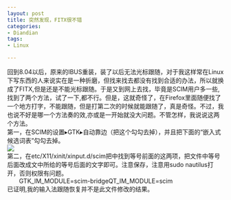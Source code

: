 ```yaml
---
layout: post
title: 突然发现，FITX很不错
categories:
- Diandian
tags:
- Linux

---
```

回到8.04以后，原来的IBUS重装，装了以后无法光标跟随，对于我这样常在Linux下写东西的人来说实在是一种折磨，但找来找去都没有找到合适的办法，所以就换成了FITX,但是还是不能光标跟随。于是又到网上去找，毕竟是SCIM用户多一些,找到了两个方法，试了一下,都不行。但是，这就奇怪了，在Firefox里面随便找了一个地方打字，不能跟随，但是打第二次的时候就能跟随了，真是奇怪。不过，我也说不好是哪一个方法奏的效,亦或是一开始就没大问题。不管怎样，我说说这两个方法。
<br />第一，在SCIM的设置▸GTK▸自动靠边（把这个勾勾去掉），并且把下面的“嵌入式候选词表”勾勾去掉。
<br />
<img src="http://m3.img.srcdd.com/farm4/d/2012/0627/10/9B664BCD091411D5DD522AAF8E6778F8_B500_900_500_343.PNG" />
<br />第二，在etc/X11/xinit/xinput.d/scim把中找到等号前面的这两项，把文件中等号后面改成文中所给的等号后面的文字即可。注意保存，注意用sudo nautilus打开，否则权限有问题。
<br />&nbsp;&nbsp;&nbsp;&nbsp;&nbsp;&nbsp; GTK_IM_MODULE=scim-bridgeQT_IM_MODULE=scim
<br />已证明,我的输入法跟随恢复并不是此文件修改的结果。
<br />